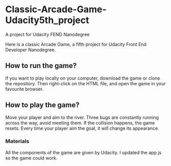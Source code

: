 # Classic-Arcade-Game-Udacity5th_project
A project for Udacity FEND Nanodegree

Here is a classic Arcade Game, a fifth project for Udacity Front End Developer Nanodegree.

## How to run the game?
If you want to play locally on your computer, download the game or clone the repository. Then right-click on the HTML file, and open the game in your favourite browser.
## How to play the game?
Move your player and aim to the river. Three bugs are constantly running across the way, avoid meeting them. If the collision happens, the game resets. Every time your player aim the goal, it will change its appearance.

### Materials
All the components of the game are given by Udacity. I updated the app.js so the game could work. 
